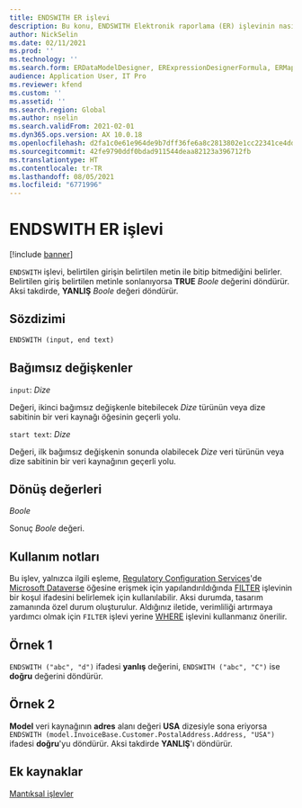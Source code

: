 ```yaml
---
title: ENDSWITH ER işlevi
description: Bu konu, ENDSWITH Elektronik raporlama (ER) işlevinin nasıl kullanıldığı hakkında bilgi sağlar.
author: NickSelin
ms.date: 02/11/2021
ms.prod: ''
ms.technology: ''
ms.search.form: ERDataModelDesigner, ERExpressionDesignerFormula, ERMappedFormatDesigner, ERModelMappingDesigner
audience: Application User, IT Pro
ms.reviewer: kfend
ms.custom: ''
ms.assetid: ''
ms.search.region: Global
ms.author: nselin
ms.search.validFrom: 2021-02-01
ms.dyn365.ops.version: AX 10.0.18
ms.openlocfilehash: d2fa1c0e61e964de9b7dff36fe6a8c2813802e1cc22341ce4ddd73a17751a9c7
ms.sourcegitcommit: 42fe9790ddf0bdad911544deaa82123a396712fb
ms.translationtype: HT
ms.contentlocale: tr-TR
ms.lasthandoff: 08/05/2021
ms.locfileid: "6771996"
---
```

# <a name="endswith-er-function"></a>ENDSWITH ER işlevi

[!include [banner](../includes/banner.md)]

`ENDSWITH` işlevi, belirtilen girişin belirtilen metin ile bitip bitmediğini belirler. Belirtilen giriş belirtilen metinle sonlanıyorsa **TRUE** *Boole* değerini döndürür. Aksi takdirde, **YANLIŞ** *Boole* değeri döndürür.

## <a name="syntax"></a>Sözdizimi

```vb
ENDSWITH (input, end text)
```

## <a name="arguments"></a>Bağımsız değişkenler

`input`: *Dize*

Değeri, ikinci bağımsız değişkenle bitebilecek *Dize* türünün veya dize sabitinin bir veri kaynağı öğesinin geçerli yolu.

`start text`: *Dize*

Değeri, ilk bağımsız değişkenin sonunda olabilecek *Dize* veri türünün veya dize sabitinin bir veri kaynağının geçerli yolu.

## <a name="return-values"></a>Dönüş değerleri

*Boole*

Sonuç *Boole* değeri.

## <a name="usage-notes"></a>Kullanım notları

Bu işlev, yalnızca ilgili eşleme, [Regulatory Configuration Services](../../../finance/localizations/rcs-globalization-feature.md)'de [Microsoft Dataverse](/power-platform/admin/data-integrator) öğesine erişmek için yapılandırıldığında [FILTER](er-functions-list-filter.md) işlevinin bir koşul ifadesini belirlemek için kullanılabilir. Aksi durumda, tasarım zamanında özel durum oluşturulur. Aldığınız iletide, verimliliği artırmaya yardımcı olmak için `FILTER` işlevi yerine [WHERE](er-functions-list-where.md) işlevini kullanmanız önerilir.

## <a name="example-1"></a>Örnek 1

`ENDSWITH ("abc", "d")` ifadesi **yanlış** değerini, `ENDSWITH ("abc", "C")` ise **doğru** değerini döndürür.

## <a name="example-2"></a>Örnek 2

**Model** veri kaynağının **adres** alanı değeri **USA** dizesiyle sona eriyorsa `ENDSWITH (model.InvoiceBase.Customer.PostalAddress.Address, "USA")` ifadesi **doğru**'yu döndürür. Aksi takdirde **YANLIŞ**'ı döndürür.

## <a name="additional-resources"></a>Ek kaynaklar

[Mantıksal işlevler](er-functions-category-logical.md)
